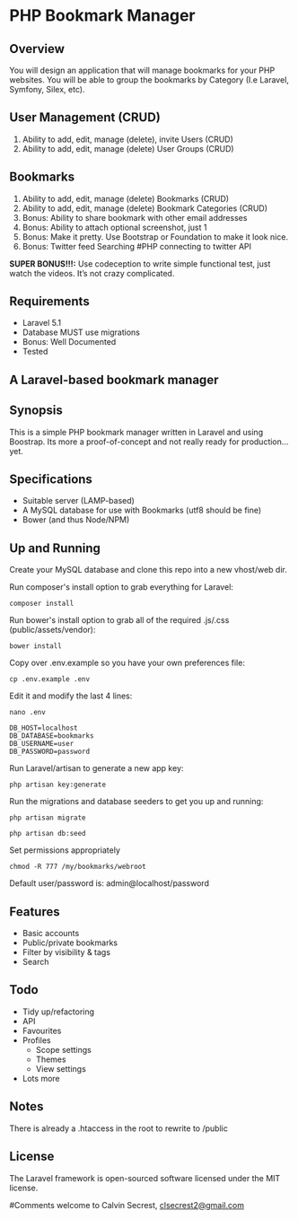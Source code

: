 # PHP Bookmark Manager

## Overview
You will design an application that will manage bookmarks for your PHP websites. You will be able to group the bookmarks by Category (I.e Laravel, Symfony, Silex, etc).

## User Management (CRUD)

1. Ability to add, edit, manage (delete), invite Users (CRUD)
2. Ability to add, edit, manage (delete) User Groups (CRUD)

## Bookmarks

1. Ability to add, edit, manage (delete) Bookmarks (CRUD)
2. Ability to add, edit, manage (delete) Bookmark Categories (CRUD)
3. Bonus: Ability to share bookmark with other email addresses
4. Bonus: Ability to attach optional screenshot, just 1
5. Bonus: Make it pretty. Use Bootstrap or Foundation to make it look nice.
6. Bonus: Twitter feed Searching #PHP connecting to twitter API

**SUPER BONUS!!!:** Use codeception to write simple functional test, just watch the videos. It’s not crazy complicated.

## Requirements

  * Laravel 5.1
  * Database MUST use migrations
  * Bonus: Well Documented
  * Tested

## A Laravel-based bookmark manager

## Synopsis 

This is a simple PHP bookmark manager written in Laravel and using Boostrap. Its more a proof-of-concept and not really ready for production... yet.

## Specifications

* Suitable server (LAMP-based)
* A MySQL database for use with Bookmarks (utf8 should be fine)
* Bower (and thus Node/NPM)

## Up and Running
Create your MySQL database and clone this repo into a new vhost/web dir.

Run composer's install option to grab everything for Laravel:
```
composer install
```
Run bower's install option to grab all of the required .js/.css (public/assets/vendor):
```
bower install
```
Copy over .env.example so you have your own preferences file:
```
cp .env.example .env
```
Edit it and modify the last 4 lines:
```
nano .env
```
```
DB_HOST=localhost
DB_DATABASE=bookmarks
DB_USERNAME=user
DB_PASSWORD=password
```
Run Laravel/artisan to generate a new app key:
```
php artisan key:generate
```
Run the migrations and database seeders to get you up and running:
```
php artisan migrate
```
```
php artisan db:seed
```
Set permissions appropriately
```
chmod -R 777 /my/bookmarks/webroot
```
Default user/password is: admin@localhost/password

## Features
* Basic accounts
* Public/private bookmarks
* Filter by visibility & tags
* Search

## Todo
* Tidy up/refactoring
* API
* Favourites
* Profiles
    * Scope settings
    * Themes
    * View settings
* Lots more

## Notes
There is already a .htaccess in the root to rewrite to /public

## License 
The Laravel framework is open-sourced software licensed under the MIT license.

#Comments welcome to Calvin Secrest, clsecrest2@gmail.com
